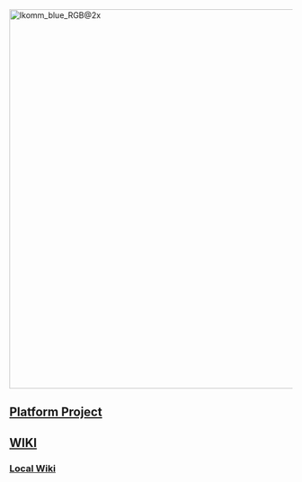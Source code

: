 <img width="675" alt="Ikomm_blue_RGB@2x" src="https://user-images.githubusercontent.com/92924854/143099475-62069a53-0baf-4dd2-8deb-ee121481933c.png">

<!--

**Here are some ideas to get you started:**

🙋‍♀️ A short introduction - what is your organization all about?
🌈 Contribution guidelines - how can the community get involved?
👩‍💻 Useful resources - where can the community find your docs? Is there anything else the community should know?
🍿 Fun facts - what does your team eat for breakfast?
🧙 Remember, you can do mighty things with the power of [Markdown](https://docs.github.com/github/writing-on-github/getting-started-with-writing-and-formatting-on-github/basic-writing-and-formatting-syntax)
-->
## [Platform Project](https://github.com/orgs/IkommAS/projects/4/views/5)
## [WIKI](https://ikommas.github.io/wiki/)
### [Local Wiki](https://github.com/IkommAS/wiki/wiki)

